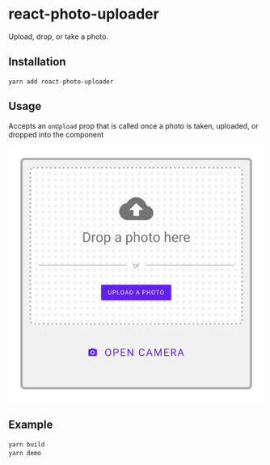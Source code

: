 # react-photo-uploader

Upload, drop, or take a photo.

## Installation
```
yarn add react-photo-uploader
```

## Usage
Accepts an `onUpload` prop that is called once a photo is taken, uploaded, or dropped into the component

![](images/component.png)

## Example
```html
yarn build
yarn demo
```